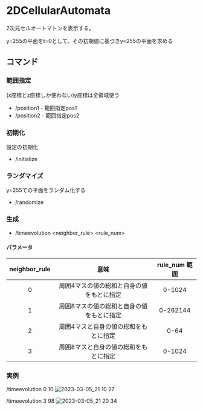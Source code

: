 # 2DCellularAutomata
2次元セルオートマトンを表示する。

y=255の平面をt=0として、その初期値に基づきy<255の平面を求める
## コマンド
### 範囲指定
(x座標とz座標しか使わない)y座標は全領域使う
- /position1 - 範囲指定pos1
- /position2 - 範囲指定pos2 
### 初期化
設定の初期化
- /initialize
### ランダマイズ
y=255での平面をランダム化する
- /randomize
### 生成
- /timeevolution <neighbor_rule> <rule_num>

#### パラメータ
|  neighbor_rule  |  意味  | rule_num 範囲 |
| :---: | :---: | :---: |
| 0 |周囲4マスの値の総和と自身の値をもとに指定 |0-1024|
| 1 |周囲8マスの値の総和と自身の値をもとに指定 |0-262144|
| 2 |周囲4マスと自身の値の総和をもとに指定|0-64|
| 3 |周囲8マスと自身の値の総和をもとに指定|0-1024|

### 実例
/timeevolution 0 10
![2023-03-05_21 10 27](https://user-images.githubusercontent.com/115648249/222961890-cd7b0b15-839e-4d0d-a133-4c24eb477879.png)

/timeevolution 3 98
![2023-03-05_21 20 34](https://user-images.githubusercontent.com/115648249/222961899-d993d235-5923-4fe8-9fce-6802d653f060.png)
